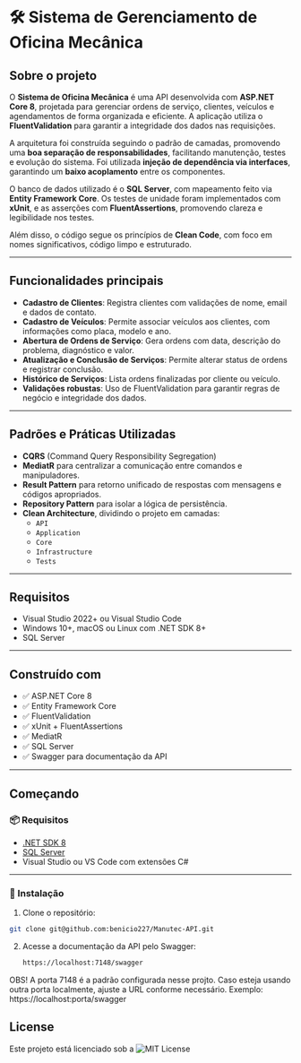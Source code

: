 # 🛠️ Sistema de Gerenciamento de Oficina Mecânica

## Sobre o projeto

O **Sistema de Oficina Mecânica** é uma API desenvolvida com **ASP.NET Core 8**, projetada para gerenciar ordens de serviço, clientes, veículos e agendamentos de forma organizada e eficiente. A aplicação utiliza o **FluentValidation** para garantir a integridade dos dados nas requisições.

A arquitetura foi construída seguindo o padrão de camadas, promovendo uma **boa separação de responsabilidades**, facilitando manutenção, testes e evolução do sistema. Foi utilizada **injeção de dependência via interfaces**, garantindo um **baixo acoplamento** entre os componentes.

O banco de dados utilizado é o **SQL Server**, com mapeamento feito via **Entity Framework Core**. Os testes de unidade foram implementados com **xUnit**, e as asserções com **FluentAssertions**, promovendo clareza e legibilidade nos testes.

Além disso, o código segue os princípios de **Clean Code**, com foco em nomes significativos, código limpo e estruturado.

---

## Funcionalidades principais

- **Cadastro de Clientes**: Registra clientes com validações de nome, email e dados de contato.
- **Cadastro de Veículos**: Permite associar veículos aos clientes, com informações como placa, modelo e ano.
- **Abertura de Ordens de Serviço**: Gera ordens com data, descrição do problema, diagnóstico e valor.
- **Atualização e Conclusão de Serviços**: Permite alterar status de ordens e registrar conclusão.
- **Histórico de Serviços**: Lista ordens finalizadas por cliente ou veículo.
- **Validações robustas**: Uso de FluentValidation para garantir regras de negócio e integridade dos dados.

---

## Padrões e Práticas Utilizadas

- **CQRS** (Command Query Responsibility Segregation)
- **MediatR** para centralizar a comunicação entre comandos e manipuladores.
- **Result Pattern** para retorno unificado de respostas com mensagens e códigos apropriados.
- **Repository Pattern** para isolar a lógica de persistência.
- **Clean Architecture**, dividindo o projeto em camadas:
  - `API`
  - `Application`
  - `Core`
  - `Infrastructure`
  - `Tests`

---

## Requisitos

- Visual Studio 2022+ ou Visual Studio Code
- Windows 10+, macOS ou Linux com .NET SDK 8+
- SQL Server

---

## Construído com

- ✅ ASP.NET Core 8
- ✅ Entity Framework Core
- ✅ FluentValidation
- ✅ xUnit + FluentAssertions
- ✅ MediatR
- ✅ SQL Server
- ✅ Swagger para documentação da API

---

## Começando

### 📦 Requisitos

- [.NET SDK 8](https://dotnet.microsoft.com/download)
- [SQL Server](https://www.microsoft.com/pt-br/sql-server/sql-server-downloads)
- Visual Studio ou VS Code com extensões C#

---

### 🚀 Instalação

1. Clone o repositório:

```bash
git clone git@github.com:benicio227/Manutec-API.git
````

2. Acesse a documentação da API pelo Swagger:
   ```bash
   https://localhost:7148/swagger
   ```
OBS! A porta 7148 é a padrão configurada nesse projto. Caso esteja usando outra porta localmente, ajuste a URL conforme necessário.
Exemplo: https://localhost:porta/swagger

## License

Este projeto está licenciado sob a ![MIT License](https://img.shields.io/badge/license-MIT-green.svg)
